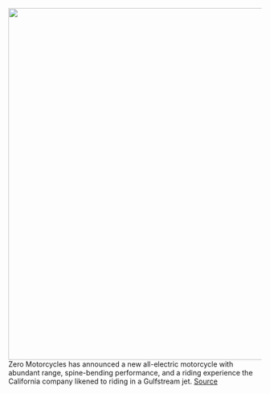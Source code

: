 <img src='https://cdn.vox-cdn.com/thumbor/TQDPdIEpveOwFYyB5n38HjueSR4=/0x0:2040x1360/1200x675/filters:focal(857x517:1183x843)/cdn.vox-cdn.com/uploads/chorus_image/image/66338581/zero_srs_motorcycle_0595.0.jpg' width='700px' /><br/>
Zero Motorcycles has announced a new all-electric motorcycle with abundant range, spine-bending performance, and a riding experience the California company likened to riding in a Gulfstream jet.
<a href='https://www.theverge.com/2020/2/19/21144093/zero-srs-electric-motorcycle-bike-speed-mile-range-photos-price'> Source <a/>